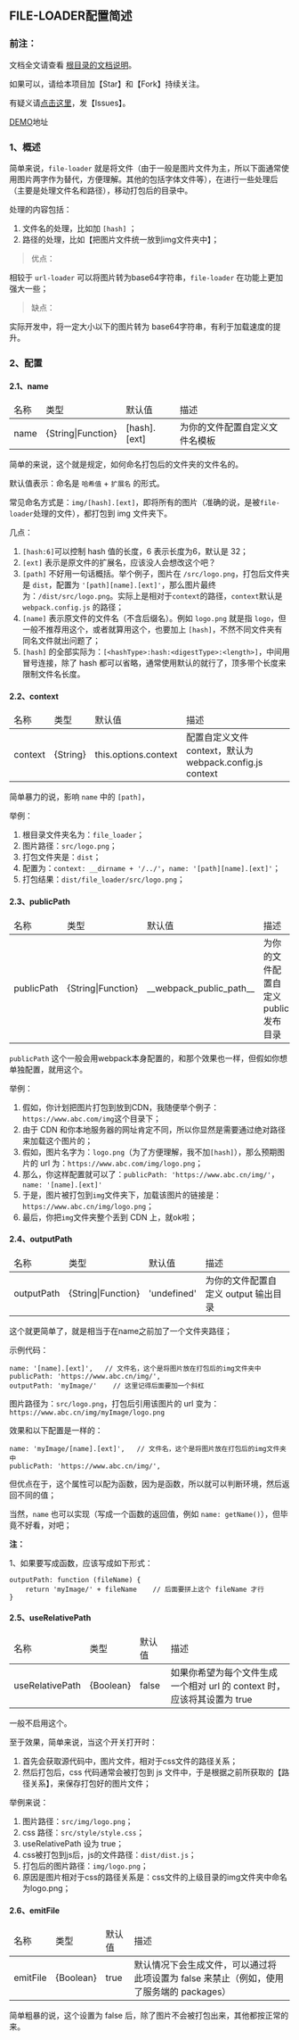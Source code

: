 ﻿<h2>FILE-LOADER配置简述</h2>

<h3>前注：</h3>

文档全文请查看 [根目录的文档说明](https://github.com/qq20004604/webpack-study)。

如果可以，请给本项目加【Star】和【Fork】持续关注。

有疑义请[点击这里](https://github.com/qq20004604/webpack-study/issues)，发【Issues】。

[DEMO](https://github.com/qq20004604/webpack-study/tree/master/5%E3%80%81Loader/file_loader)地址

<h3>1、概述</h3>

简单来说，``file-loader`` 就是将文件（由于一般是图片文件为主，所以下面通常使用图片两字作为替代，方便理解。其他的包括字体文件等），在进行一些处理后（主要是处理文件名和路径），移动打包后的目录中。

处理的内容包括：

1. 文件名的处理，比如加 ``[hash]`` ；
2. 路径的处理，比如【把图片文件统一放到img文件夹中】；

>优点：

相较于 ``url-loader`` 可以将图片转为base64字符串，``file-loader`` 在功能上更加强大一些；

>缺点：

实际开发中，将一定大小以下的图片转为 base64字符串，有利于加载速度的提升。

<h3>2、配置</h3>

<h4>2.1、name</h4>

<table>
    <thead>
    <tr>
        <td>名称</td>
        <td>类型</td>
        <td>默认值</td>
        <td>描述</td>
    </tr>
    </thead>
    <tbody>
    <tr>
    	<td>name</td>
    	<td>{String|Function}</td>
    	<td>[hash].[ext]</td>
    	<td>为你的文件配置自定义文件名模板</td>
	</tr>
	</tbody>
</table>

简单的来说，这个就是规定，如何命名打包后的文件夹的文件名的。

默认值表示：命名是 ``哈希值`` + ``扩展名`` 的形式。

常见命名方式是：``img/[hash].[ext]``，即将所有的图片（准确的说，是被``file-loader``处理的文件），都打包到 img 文件夹下。

几点：

1. ``[hash:6]``可以控制 hash 值的长度，6 表示长度为6，默认是 32；
2. ``[ext]`` 表示是原文件的扩展名，应该没人会想改这个吧？
3. ``[path]`` 不好用一句话概括。举个例子，图片在 ``/src/logo.png``，打包后文件夹是 ``dist``，配置为 ``'[path][name].[ext]'``，那么图片最终为：``/dist/src/logo.png``。实际上是相对于``context``的路径，``context``默认是``webpack.config.js`` 的路径；
4. ``[name]`` 表示原文件的文件名（不含后缀名）。例如 ``logo.png`` 就是指 ``logo``，但一般不推荐用这个，或者就算用这个，也要加上 ``[hash]``，不然不同文件夹有同名文件就出问题了；
5. ``[hash]`` 的全部实际为：``[<hashType>:hash:<digestType>:<length>]``，中间用冒号连接，除了 hash 都可以省略，通常使用默认的就行了，顶多带个长度来限制文件名长度。

<h4>2.2、context</h4>

<table>
    <thead>
    <tr>
        <td>名称</td>
        <td>类型</td>
        <td>默认值</td>
        <td>描述</td>
    </tr>
    </thead>
    <tbody>
    <tr>
    	<td>context</td>
    	<td>{String}</td>
    	<td>this.options.context</td>
    	<td>配置自定义文件 context，默认为 webpack.config.js context</td>
	</tr>
	</tbody>
</table>

简单暴力的说，影响 ``name`` 中的 ``[path]``，

举例：

1. 根目录文件夹名为：``file_loader``；
2. 图片路径：``src/logo.png``；
3. 打包文件夹是：``dist``；
4. 配置为：``context: __dirname + '/../'``，``name: '[path][name].[ext]'``；
5. 打包结果：``dist/file_loader/src/logo.png``；



<h4>2.3、publicPath</h4>

<table>
    <thead>
    <tr>
        <td>名称</td>
        <td>类型</td>
        <td>默认值</td>
        <td>描述</td>
    </tr>
    </thead>
    <tbody>
    <tr>
    	<td>publicPath</td>
    	<td>{String|Function}</td>
    	<td>__webpack_public_path__</td>
    	<td>为你的文件配置自定义 public 发布目录</td>
	</tr>
	</tbody>
</table>

``publicPath`` 这个一般会用webpack本身配置的，和那个效果也一样，但假如你想单独配置，就用这个。

举例：

1. 假如，你计划把图片打包到放到CDN，我随便举个例子：``https://www.abc.com/img``这个目录下；
2. 由于 CDN 和你本地服务器的网址肯定不同，所以你显然是需要通过绝对路径来加载这个图片的；
3. 假如，图片名字为：``logo.png``（为了方便理解，我不加``[hash]``），那么预期图片的 url 为：``https://www.abc.com/img/logo.png``；
4. 那么，你这样配置就可以了：``publicPath: 'https://www.abc.cn/img/'``，``name: '[name].[ext]'``
5. 于是，图片被打包到``img``文件夹下，加载该图片的链接是：``https://www.abc.cn/img/logo.png``；
6. 最后，你把``img``文件夹整个丢到 CDN 上，就ok啦；

<h4>2.4、outputPath</h4>

<table>
    <thead>
    <tr>
        <td>名称</td>
        <td>类型</td>
        <td>默认值</td>
        <td>描述</td>
    </tr>
    </thead>
    <tbody>
    <tr>
    	<td>outputPath</td>
    	<td>{String|Function}</td>
    	<td>'undefined'</td>
    	<td>为你的文件配置自定义 output 输出目录</td>
	</tr>
	</tbody>
</table>

这个就更简单了，就是相当于在name之前加了一个文件夹路径；

示例代码：

```
name: '[name].[ext]',   // 文件名，这个是将图片放在打包后的img文件夹中
publicPath: 'https://www.abc.cn/img/',
outputPath: 'myImage/'    // 这里记得后面要加一个斜杠
```

图片路径为：``src/logo.png``，打包后引用该图片的 url 变为：``https://www.abc.cn/img/myImage/logo.png``

效果和以下配置是一样的：

```
name: 'myImage/[name].[ext]',   // 文件名，这个是将图片放在打包后的img文件夹中
publicPath: 'https://www.abc.cn/img/',
```

但优点在于，这个属性可以配为函数，因为是函数，所以就可以判断环境，然后返回不同的值；

当然，``name`` 也可以实现（写成一个函数的返回值，例如 ``name: getName()``），但毕竟不好看，对吧；

<b>注：</b>

1、如果要写成函数，应该写成如下形式：

```
outputPath: function (fileName) {
    return 'myImage/' + fileName    // 后面要拼上这个 fileName 才行
}
```


<h4>2.5、useRelativePath</h4>

<table>
    <thead>
    <tr>
        <td>名称</td>
        <td>类型</td>
        <td>默认值</td>
        <td>描述</td>
    </tr>
    </thead>
    <tbody>
    <tr>
    	<td>useRelativePath</td>
    	<td>{Boolean}</td>
    	<td>false</td>
    	<td>如果你希望为每个文件生成一个相对 url 的 context 时，应该将其设置为 true</td>
	</tr>
	</tbody>
</table>

一般不启用这个。

至于效果，简单来说，当这个开关打开时：

1. 首先会获取源代码中，图片文件，相对于css文件的路径关系；
2. 然后打包后，css 代码通常会被打包到 js 文件中，于是根据之前所获取的【路径关系】，来保存打包好的图片文件；

举例来说：

1. 图片路径：``src/img/logo.png``；
2. css 路径：``src/style/style.css``；
3. useRelativePath 设为 true；
4. css被打包到js后，js的文件路径：``dist/dist.js``；
5. 打包后的图片路径：``img/logo.png``；
6. 原因是图片相对于css的路径关系是：css文件的上级目录的img文件夹中命名为logo.png；



<h4>2.6、emitFile</h4>

<table>
    <thead>
    <tr>
        <td>名称</td>
        <td>类型</td>
        <td>默认值</td>
        <td>描述</td>
    </tr>
    </thead>
    <tbody>
    <tr>
    	<td>emitFile</td>
    	<td>{Boolean}</td>
    	<td>true</td>
    	<td>默认情况下会生成文件，可以通过将此项设置为 false 来禁止（例如，使用了服务端的 packages）</td>
	</tr>
	</tbody>
</table>

简单粗暴的说，这个设置为 false 后，除了图片不会被打包出来，其他都按正常的来。